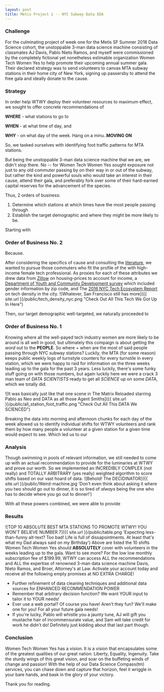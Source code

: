 ```yaml
---
layout: post
title: Metis Project 1 -- NYC Subway Data EDA
---
```


### Challenge
For the culminating project of week one for the Metis SF Summer 2018 Data Science cohort, the unstoppable 3-man data science machine consisting of classmates AJ Davis, Pablo Nieto Ramos, and myself were commissioned by the completely fictional yet nonetheless estimable organization Women Tech Women Yes to help promote their upcoming annual summer gala. Their declared strategy was to send volunteers to canvas MTA subway stations in their home city of New York, signing up passersby to attend the free gala and ideally donate to the cause.

### Strategy
In order help WTWY deploy their volunteer resources to maximum effect, we sought to offer concrete recommendations of


**WHERE** - what stations to go to

**WHEN** - at what time of day, and

**WHY** - on what day of the week. Hang on a minu..**MOVING ON**


So, we tasked ourselves with identifying foot traffic patterns for MTA stations.


But being the unstoppable 3-man data science machine that we are, we didn't stop there. No -- for Women Tech Women Yes sought exposure not just to any old commuter passing by on their way in or out of the subway, but rather the kind and powerful souls who would take an interest in their cause, attend their gala, and preferably fork over some of their hard-earned capital reserves for the advancement of the species. 


Thus, 2 orders of business:
1. Determine which stations at which times have the most people passing through
2. Establish the target demographic and where they might be more likely to be.

Starting with 

### Order of Business No. 2
Because.

After considering the specifics of cause and consulting the [literature](https://repository.upenn.edu/wharton_research_scholars/126/), we wanted to pursue those commuters who fit the profile of the with high-income female tech professional. As proxies for each of these attributes we drew data from [Zillow](https://www.zillow.com/new-york-ny/) on housing-prices to account for income, a [Department of Youth and Community Development survey](https://data.cityofnewyork.us/City-Government/Demographic-Statistics-By-Zip-Code/kku6-nxdu) which included gender information by zip code, and The [2016 NYC Tech Ecosystem Report](http://abny.org/images/downloads/2016_nyc_tech_ecosystem_10.17.2017_final_.pdf) on tech density in the city.
![Whatever, San Francisco still has more]({{ site.url }}/public/tech_density_nyc.png "Check Out All This Tech We Got Up In Here")

Then, our target demographic well-targeted, we naturally proceeded to

### Order of Business No. 1
Knowing where all the well-payed tech industry women are more likely to be around is all well in good, but ultimately this compaign is about getting the _word_ out to the **PEOPLE**. So where + when are the most of said people passing through NYC subway stations? Luckily, the MTA (for some reason) keeps public weekly logs of turnstyle counters for every turnstile in every station, which we were happy to raid for information on the three weeks leading up to the gala for the past 3 years. Less luckily, there's some funky stuff going on with those numbers, but again luckily here we were a crack 3 man team of _DATA SCIENTISTS_ ready to get all _SCIENCE_ up on some _DATA_, which we totally did. 

![It was basically just like that one scene in The Matrix Reloaded starring Pablo as Neo and DATA as all those Agent Smiths]({{ site.url }}/public/all_station_foot_traffic.png "Check Out All This DATA We SCIENCED")

Breaking the data into morning and afternoon chunks for each day of the week allowed us to identify individual shifts for WTWY volunteers and rank them by how many people a volunteer at a given station for a given time would expect to see. Which led us to our

### Analysis
Though swimming in pools of relevant information, we still needed to come up with an actual recommendation to provide for the luminaries at WTWY and prove our worth. So we implemented an INCREDIBLY COMPLEX (not really) and TOTALLY ARBITRARY (yes really) weighted algorithm to score shifts based on our vast hoard of data.
![Behold! The DECIDINATOR]({{ site.url }}/public/Weird-machine.jpg 'Don't even think about asking it where you two should go out to dinner, it is so tired of _always_ being the one who has to decide where you go out to dinner!')

With all these powers combined, we were able to provide 

### Results
![TOP 10 ABSOLUTE BEST MTA STATIONS TO PROMOTE WTWY! YOU WON'T BELIEVE NUMBER 7]({{ site.url }}/public/table.png 'Expecting less-than-funny alt-text? Too bad! Life is full of dissapointments. At least that's what my Dad always said on my Birthday')
Above are listed the 10 shifts Women Tech Women Yes should **ABSOLUTELY** cover with volunteers in the weeks leading up to the gala. Want to see more? For the low low monthly subscription fee of $199.99, WTWY can access ALL the recommendations and ALL the expertise of renowned 3-man data science machine Davis, Nieto Ramos, and Broer, Attorney's at Law. Activate your account today and receive all the following empty promises at NO EXTRA CHARGE!
* Further refinement of data cleaning techniques and additional data sources for ENHANCED RECOMMENDATION POWER
* Remember that arbitrary decision function? We want YOUR input to tailor it to YOUR needs!
* Ever use a web portal? Of course you have! Aren't they fun? We'll make one for you! For all your future gala needs!
* If you're lucky, Pablo will whistle you a jaunty tune, AJ will gift you mustache hair of incommensurate value, and Sam will take credit for work he didn't do! Definitely just kidding about that last part though.

### Conclusion
Women Tech Women Yes has a vision. It is a vision that encapsulates some of the greatest qualities of our great nation: Liberty, Equality, Ingenuity. Take the sturdy wings of this great vision, and soar on the buffeting winds of change and passion! With the help of our Data Science Compass(tm) services, you can chase down and capture that horizon, feel it wriggle in your bare hands, and bask in the glory of your victory.

Thank you for reading.
